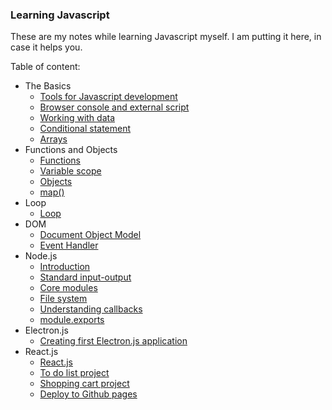 ### Learning Javascript 

These are my notes while learning Javascript myself. I am putting it here, in case it helps you. 

Table of content: 

+ The Basics 
    - [Tools for Javascript development](basics/setup.md)
    - [Browser console and external script](basics/console.md) 
    - [Working with data](basics/working-with-data.md) 
    - [Conditional statement](basics/conditional-statement.md) 
    - [Arrays](basics/arrays.md) 
+ Functions and Objects 
    - [Functions](functions-objects/functions.md) 
    - [Variable scope](functions-objects/variable-scope.md) 
    - [Objects](functions-objects/objects.md) 
    - [map()](functions-objects/map.md) 
+ Loop 
    - [Loop](loop/loop.md)
+ DOM 
    - [Document Object Model](DOM/dom.md) 
    - [Event Handler](DOM/event-handler.md)
+ Node.js 
    - [Introduction](node/introduction.md) 
    - [Standard input-output](node/std-input-output.md) 
    - [Core modules](node/core-modules.md) 
    - [File system](node/file-system.md) 
    - [Understanding callbacks](node/callbacks.md) 
    - [module.exports](node/module.exports.md) 
+ Electron.js 
    - [Creating first Electron.js application](electron/electron.md) 
+ React.js 
    - [React.js](react/react.md) 
    - [To do list project](react/to-do-list.md) 
    - [Shopping cart project](react/shopping-cart.md) 
    - [Deploy to Github pages](react/githubpages.md)
